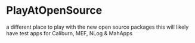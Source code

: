 # PlayAtOpenSource
a different place to play with the new open source packages
this will likely have test apps for Caliburn, MEF, NLog & MahApps
